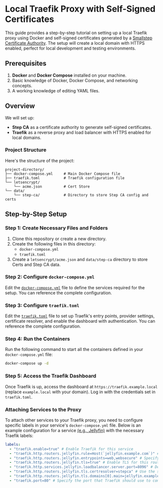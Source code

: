 # Local Traefik Proxy with Self-Signed Certificates

This guide provides a step-by-step tutorial on setting up a local Traefik proxy using Docker and self-signed certificates generated by a [Smallstep Certificate Authority](https://smallstep.com/docs/step-ca). The setup will create a local domain with HTTPS enabled, perfect for local development and testing environments.

## Prerequisites

1. **Docker** and **Docker Compose** installed on your machine.
2. Basic knowledge of Docker, Docker Compose, and networking concepts.
3. A working knowledge of editing YAML files.

## Overview

We will set up:

- **Step CA** as a certificate authority to generate self-signed certificates.
- **Traefik** as a reverse proxy and load balancer with HTTPS enabled for local domains.

### Project Structure

Here's the structure of the project:

```plaintext
project-directory/
├── docker-compose.yml     # Main Docker Compose file
├── traefik.toml           # Traefik configuration file
└── letsencrypt/
    └── acme.json          # Cert Store
└── data/
    └── step-ca/           # Directory to store Step CA config and certs
```

## Step-by-Step Setup

### Step 1: Create Necessary Files and Folders

1. Clone this repository or create a new directory.
2. Create the following files in this directory:
   - `docker-compose.yml`
   - `traefik.toml`
3. Create a `letsencrypt/acme.json` and `data/step-ca` directory to store Certs and Step CA data.

### Step 2: Configure `docker-compose.yml`

Edit the [`docker-compose.yml`](docker-compose.yml) file to define the services required for the setup. You can reference the complete configuration.

### Step 3: Configure `traefik.toml`

Edit the [`traefik.toml`](traefik.toml) file to set up Traefik's entry points, provider settings, certificate resolver, and enable the dashboard with authentication. You can reference the complete configuration.

### Step 4: Run the Containers

Run the following command to start all the containers defined in your `docker-compose.yml` file:

```sh
docker-compose up -d
```

### Step 5: Access the Traefik Dashboard

Once Traefik is up, access the dashboard at `https://traefik.example.local` (replace `example.local` with your domain). Log in with the credentials set in `traefik.toml`.

### Attaching Services to the Proxy

To attach other services to your Traefik proxy, you need to configure specific labels in your service's `docker-compose.yml` file. Below is an example configuration for a service [(e.g., Jellyfin)](services/docker-compose_jellyfin.yml) with the necessary Traefik labels:

```yaml
labels:
  - "traefik.enable=true" # Enable Traefik for this service
  - "traefik.http.routers.jellyfin.rule=Host(`jellyfin.example.com`)" # Define the routing rule based on the host
  - "traefik.http.routers.jellyfin.entrypoints=web,websecure" # Specify the entry points for HTTP and HTTPS
  - "traefik.http.routers.jellyfin.tls=true" # Enable TLS for this router
  - "traefik.http.services.jellyfin.loadbalancer.server.port=8096" # Define the port on which the service is running
  - "traefik.http.routers.jellyfin.tls.certresolver=stepca" # Use the specified certificate resolver for TLS
  - "traefik.http.routers.jellyfin.tls.domains[0].main=jellyfin.example.com" # Define the main domain for TLS
  - "traefik.port=80" # Specify the port that Traefik should use to communicate with the service
```
